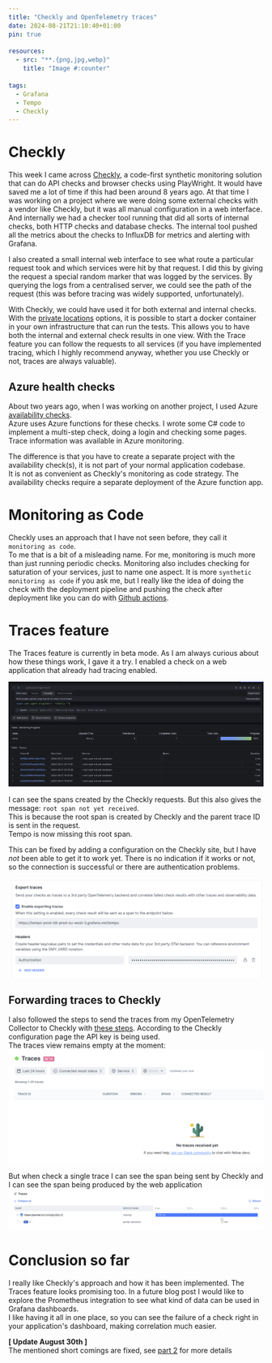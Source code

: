 ```yaml
---
title: "Checkly and OpenTelemetry traces"
date: 2024-08-21T21:10:40+01:00
pin: true

resources:
  - src: "**.{png,jpg,webp}"
    title: "Image #:counter"

tags:
  - Grafana
  - Tempo
  - Checkly
---
```


# Checkly
This week I came across [Checkly](https://www.checklyhq.com/), a code-first synthetic monitoring solution that can do API checks and browser checks using PlayWright.
It would have saved me a lot of time if this had been around 8 years ago. At that time I was working on a project where we were doing some external checks with a vendor like Checkly, but it was all manual configuration in a web interface.
And internally we had a checker tool running that did all sorts of internal checks, both HTTP checks and database checks.
The internal tool pushed all the metrics about the checks to InfluxDB for metrics and alerting with Grafana.

I also created a small internal web interface to see what route a particular request took and which services were hit by that request.
I did this by giving the request a special random marker that was logged by the services. By querying the logs from a centralised server, we could see the path of the request (this was before tracing was widely supported, unfortunately).

With Checkly, we could have used it for both external and internal checks. With the [private locations](https://www.checklyhq.com/docs/private-locations/) options, it is possible to start a docker container in your own infrastructure that can run the tests.
This allows you to have both the internal and external check results in one view.
With the Trace feature you can follow the requests to all services (if you have implemented tracing, which I highly recommend anyway, whether you use Checkly or not, traces are always valuable).

## Azure health checks
About two years ago, when I was working on another project, I used Azure [availability checks](https://learn.microsoft.com/en-us/azure/azure-monitor/app/availability?tabs=track).   
Azure uses Azure functions for these checks. I wrote some C# code to implement a multi-step check, doing a login and checking some pages.
Trace information was available in Azure monitoring.

The difference is that you have to create a separate project with the availability check(s), it is not part of your normal application codebase.    
It is not as convenient as Checkly's monitoring as code strategy. The availability checks require a separate deployment of the Azure function app.

# Monitoring as Code
Checkly uses an approach that I have not seen before, they call it `monitoring as code`.   
To me that is a bit of a misleading name. For me, monitoring is much more than just running periodic checks. Monitoring also includes checking for saturation of your services, just to name one aspect.
It is more `synthetic monitoring as code` if you ask me, but I really like the idea of doing the check with the deployment pipeline and pushing the check after deployment like you can do with [Github actions](https://www.checklyhq.com/docs/cicd/github-actions/).

# Traces feature
The Traces feature is currently in beta mode. As I am always curious about how these things work, I gave it a try.
I enabled a check on a web application that already had tracing enabled.

![Checkly traces found with Grafana Tempo](checkly_traces.png)

I can see the spans created by the Checkly requests. But this also gives the message: `root span not yet received`.    
This is because the root span is created by Checkly and the parent trace ID is sent in the request.   
Tempo is now missing this root span.

This can be fixed by adding a configuration on the Checkly site, but I have _not_ been able to get it to work yet.
There is no indication if it works or not, so the connection is successful or there are authentication problems.

![Export traces to Grafana Tempo](export_traces.png)

## Forwarding traces to Checkly
I also followed the steps to send the traces from my OpenTelemetry Collector to Checkly with [these steps](https://www.checklyhq.com/docs/traces-open-telemetry/importing-traces/sending-traces-otel-collector/).
According to the Checkly configuration page the API key is being used.   
The traces view remains empty at the moment:
![Empty traces view](empty_traces_view.png)

But when check a single trace I can see the span being sent by Checkly and I can see the span being produced by the web application
![Single trace](single_trace.png)

# Conclusion so far
I really like Checkly's approach and how it has been implemented. The Traces feature looks promising too.
In a future blog post I would like to explore the Prometheus integration to see what kind of data can be used in Grafana dashboards.   
I like having it all in one place, so you can see the failure of a check right in your application's dashboard, making correlation much easier.

**[ Update August 30th ]**      
The mentioned short comings are fixed, see [part 2](../20240830-checkly-and--opentelemetry-traces-part2) for more details